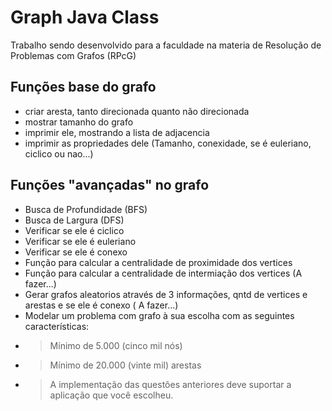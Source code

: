 # Graph Java Class

Trabalho sendo desenvolvido para a faculdade na materia de Resolução de Problemas com Grafos (RPcG)
## Funções base do grafo
- criar aresta, tanto direcionada quanto não direcionada
- mostrar tamanho do grafo
- imprimir ele, mostrando a lista de adjacencia
- imprimir as propriedades dele (Tamanho, conexidade, se é euleriano, ciclico ou nao...)

## Funções "avançadas" no grafo
- Busca de Profundidade (BFS)
- Busca de Largura (DFS)
- Verificar se ele é ciclico
- Verificar se ele é euleriano
- Verificar se ele é conexo
- Função para calcular a centralidade de proximidade dos vertices
- Função para calcular a centralidade de intermiação dos vertices (A fazer...)
- Gerar grafos aleatorios através de 3 informações, qntd de vertices e arestas e se ele é conexo ( A fazer...)
- Modelar um problema com grafo à sua escolha com as seguintes características:
- > Mínimo de 5.000 (cinco mil nós)
- > Mínimo de 20.000 (vinte mil) arestas
- > A implementação das questões anteriores deve suportar a aplicação que você escolheu.

